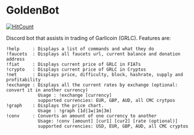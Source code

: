 # GoldenBot

[![HitCount](http://hits.dwyl.io/GarlicoinForum/GoldenBot.svg)](http://hits.dwyl.io/GarlicoinForum/GoldenBot)

Discord bot that assists in trading of Garlicoin (GRLC). Features are:

```
!help     : Displays a list of commands and what they do
!faucets  : Displays all faucets url, current balance and donation address
!fiat     : Displays current price of GRLC in FIATs
!crypto   : Displays current price of GRLC in Cryptos
!net      : Displays price, difficulty, block, hashrate, supply and profitability
!exchange : Displays all the current rates by exchange (optional: convert it in another currency)
            Usage : !exchange [currency]
            supported currencies: EUR, GBP, AUD, all CMC crytpos
!graph    : Displays the price chart.
            Usage : !graph [1d|1w|1m|3m]
!conv     : Converts an amount of one currency to another
            Usage: !conv [amount] [cur1] [cur2] [rate (optional)]
            supported currencies: USD, EUR, GBP, AUD, all CMC cryptos
```
